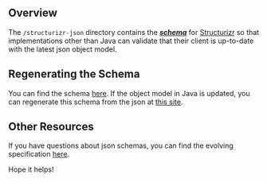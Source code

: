 ## Overview ##
The ```/structurizr-json``` directory contains the _**[schema](schema.json)**_ for [Structurizr](http://www.structurizr.com) so that implementations other than Java can validate that their client is up-to-date with the latest json object model.

## Regenerating the Schema ##
You can find the schema [here](./schema.json).  If the object model in Java is updated, you can regenerate this schema from the json at [this site](http://jsonschema.net/#/).

## Other Resources ##
If you have questions about json schemas, you can find the evolving specification [here](http://json-schema.org/).

Hope it helps!
